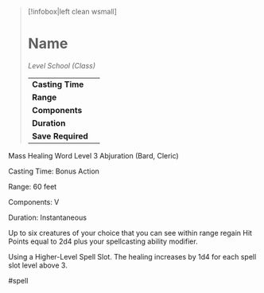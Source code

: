 > [!infobox|left clean wsmall]
> # Name
> *Level School (Class)*
> 
> | | |
> | - | - |
> | **Casting Time** | |
> | **Range** | |
> | **Components** | |
> | **Duration** | |
> | **Save Required** | |

Mass Healing Word
Level 3 Abjuration (Bard, Cleric)

Casting Time: Bonus Action

Range: 60 feet

Components: V

Duration: Instantaneous

Up to six creatures of your choice that you can see within range regain Hit Points equal to 2d4 plus your spellcasting ability modifier.

Using a Higher-Level Spell Slot. The healing increases by 1d4 for each spell slot level above 3.

#spell